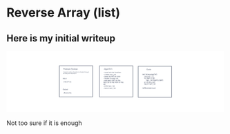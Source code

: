 # Reverse Array (list)

## Here is my initial writeup

![reverse_array](reverse-array.png)

Not too sure if it is enough